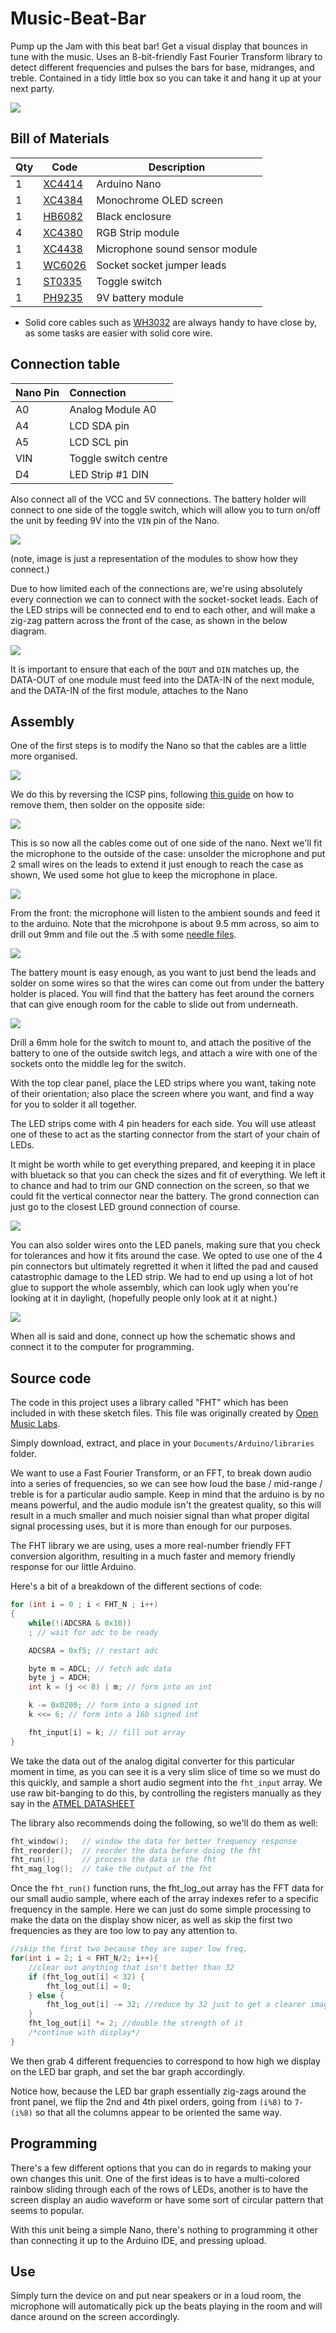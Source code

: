 # Music-Beat-Bar

Pump up the Jam with this beat bar! Get a visual display that bounces in tune with the music. Uses an 8-bit-friendly Fast Fourier Transform library to detect different frequencies and pulses the bars for base, midranges, and treble. Contained in a tidy little box so you can take it and hang it up at your next party.

![](beatbar.gif)

## Bill of Materials

|Qty| Code | Description |
|---|---|---|
|1 | [XC4414](http://jaycar.com.au/p/XC4414) | Arduino Nano
|1 | [XC4384](http://jaycar.com.au/p/XC4384) | Monochrome OLED screen
|1 | [HB6082](http://jaycar.com.au/p/HB6082) | Black enclosure
|4 | [XC4380](http://jaycar.com.au/p/XC4380) | RGB Strip module
|1 | [XC4438](http://jaycar.com.au/p/XC4438) | Microphone sound sensor module
|1 | [WC6026](http://jaycar.com.au/p/WC6026) | Socket socket jumper leads
|1 | [ST0335](http://jaycar.com.au/p/ST0335) | Toggle switch
|1 | [PH9235](http://jaycar.com.au/p/PH9235) | 9V battery module

* Solid core cables such as [WH3032](https://jaycar.com.au/p/WH3032) are always handy to have close by, as some tasks are easier with solid core wire.

## Connection table

| Nano Pin | Connection |
| :------------- | :------------- |
| A0 | Analog Module A0       |
| A4 | LCD SDA pin |
| A5 | LCD SCL pin |
| VIN | Toggle switch centre |
| D4 | LED Strip #1 DIN |

Also connect all of the VCC and 5V connections. The battery holder will connect to one side of the toggle switch, which will allow you to turn on/off the unit by feeding 9V into the `VIN` pin of the Nano.

![](images/schematic.png)

(note, image is just a representation of the modules to show how they connect.)

Due to how limited each of the connections are, we're using absolutely every connection we can to connect with the socket-socket leads.
Each of the LED strips will be connected end to end to each other, and will make a zig-zag pattern across the front of the case, as shown in the below diagram.

![](images/pixels.png)

It is important to ensure that each of the `DOUT` and `DIN` matches up, the DATA-OUT of one module must feed into the DATA-IN of the next module, and the DATA-IN of the first module, attaches to the Nano

## Assembly


One of the first steps is to modify the Nano so that the cables are a little more organised.

![](images/nano1.jpg)

We do this by reversing the ICSP pins, following [this guide](https://www.jaycar.com.au/removing-headers) on how to remove them, then solder on the opposite side:

![](images/nano2.jpg)

This is so now all the cables come out of one side of the nano. Next we'll fit the microphone to the outside of the case: unsolder the microphone and put 2 small wires on the leads to extend it just enough to reach the case as shown, We used some hot glue to keep the microphone in place.

![](images/miccable.jpg)

From the front: the microphone will listen to the ambient sounds and feed it to the arduino. Note that the microhpone is about 9.5 mm across, so aim to drill out 9mm and file out the .5 with some [needle files](https://jaycar.com.au/p/TD2128).

![](images/micmount.jpg)

The battery mount is easy enough, as you want to just bend the leads and solder on some wires so that the wires can come out from under the battery holder is placed. You will find that the battery has feet around the corners that can give enough room for the cable to slide out from underneath.

![](images/power.jpg)

Drill a 6mm hole for the switch to mount to, and attach the positive of the battery to one of the outside switch legs, and attach a wire with one of the sockets onto the middle leg for the switch.

With the top clear panel, place the LED strips where you want, taking note of their orientation; also place the screen where you want, and find a way for you to solder it all together.

The LED strips come with 4 pin headers for each side. You will use atleast one of these to act as the starting connector from the start of your chain of LEDs.

It might be worth while to get everything prepared, and keeping it in place with bluetack so that you can check the sizes and fit of everything. We left it to chance and had to trim our GND connection on the screen, so that we could fit the vertical connector near the battery. The grond connection can just go to the closest LED ground connection of course.

![](images/screen.jpg)

You can also solder wires onto the LED panels, making sure that you check for tolerances and how it fits around the case. We opted to use one of the 4 pin connectors but ultimately regretted it when it lifted the pad and caused catastrophic damage to the LED strip. We had to end up using a lot of hot glue to support the whole assembly, which can look ugly when you're looking at it in daylight, (hopefully people only look at it at night.)

![](images/all.jpg)

When all is said and done, connect up how the schematic shows and connect it to the computer for programming.

## Source code
The code in this project uses a library called "FHT" which has been included in with these sketch files. This file was originally created by [Open Music Labs](http://wiki.openmusiclabs.com/wiki/ArduinoFHT).

Simply download, extract, and place in your `Documents/Arduino/libraries` folder.

We want to use a Fast Fourier Transform, or an FFT, to break down audio into a series of frequencies, so we can see how loud the base / mid-range / treble is for a particular audio sample. Keep in mind that the arduino is by no means powerful, and the audio module isn't the greatest quality, so this will result in a much smaller and much noisier signal than what proper digital signal processing uses, but it is more than enough for our purposes.

The FHT library we are using, uses a more real-number friendly FFT conversion algorithm, resulting in a much faster and memory friendly response for our little Arduino.

Here's a bit of a breakdown of the different sections of code:

```c
for (int i = 0 ; i < FHT_N ; i++)
{
	while(!(ADCSRA & 0x10))
	; // wait for adc to be ready

	ADCSRA = 0xf5; // restart adc

	byte m = ADCL; // fetch adc data
	byte j = ADCH;
	int k = (j << 8) | m; // form into an int

	k -= 0x0200; // form into a signed int
	k <<= 6; // form into a 16b signed int

	fht_input[i] = k; // fill out array
}
```
We take the data out of the analog digital converter for this particular moment in time, as you can see it is a very slim slice of time so we must do this quickly, and sample a short audio segment into the `fht_input` array. We use raw bit-banging to do this, by controlling the registers manually as they say in the [ATMEL DATASHEET](http://ww1.microchip.com/downloads/en/DeviceDoc/Atmel-7810-Automotive-Microcontrollers-ATmega328P_Datasheet.pdf)

The library also recommends doing the following, so we'll do them as well:

```c
fht_window();	// window the data for better frequency response
fht_reorder();	// reorder the data before doing the fht
fht_run();		// process the data in the fht
fht_mag_log();	// take the output of the fht
```

Once the `fht_run()` function runs, the fht_log_out array has the FFT data for our small audio sample, where each of the array indexes refer to a specific frequency in the sample. Here we can just do some simple processing to make the data on the display show nicer, as well as skip the first two frequencies as they are too low to pay any attention to.

```c
//skip the first two because they are super low freq.
for(int i = 2; i < FHT_N/2; i++){
	//clear out anything that isn't better than 32
	if (fht_log_out[i] < 32) {
		fht_log_out[i] = 0;
	} else {
		fht_log_out[i] -= 32; //reduce by 32 just to get a clearer image
	}
	fht_log_out[i] *= 2; //double the strength of it
	/*continue with display*/
}
```

We then grab 4 different frequencies to correspond to how high we display on the LED bar graph, and set the bar graph accordingly.

Notice how, because the LED bar graph essentially zig-zags around the front panel, we flip the 2nd and 4th pixel orders, going from `(i%8)` to `7-(i%8)` so that all the columns appear to be oriented the same way.

## Programming

There's a few different options that you can do in regards to making your own changes this unit. One of the first ideas is to have a multi-colored rainbow sliding through each of the rows of LEDs, another is to have the screen display an audio waveform or have some sort of circular pattern that seems to popular.

With this unit being a simple Nano, there's nothing to programming it other than connecting it up to the Arduino IDE,  and pressing upload.

## Use

Simply turn the device on and put near speakers or in a loud room, the microphone will automatically pick up the beats playing in the room and will dance around on the screen accordingly.

